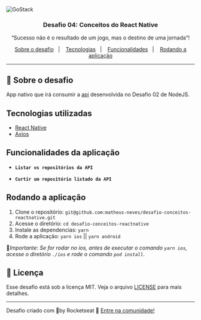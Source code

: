 <img alt="GoStack" src="https://storage.googleapis.com/golden-wind/bootcamp-gostack/header-desafios.png" />

<h3 align="center">
  Desafio 04: Conceitos do React Native
</h3>

<p align="center">“Sucesso não é o resultado de um jogo, mas o destino de uma jornada”!</blockquote>

<p align="center">
  <a href="#rocket-sobre-o-desafio">Sobre o desafio</a>&nbsp;&nbsp;&nbsp;|&nbsp;&nbsp;&nbsp;
  <a href="#tecnologias-utilizadas">Tecnologias</a>&nbsp;&nbsp;&nbsp;|&nbsp;&nbsp;&nbsp;
  <a href="#funcionalidades-da-aplicação">Funcionalidades</a>&nbsp;&nbsp;&nbsp;|&nbsp;&nbsp;&nbsp;
  <a href="#rodando-a-aplicação">Rodando a aplicação</a>
</p>

---

## :rocket: Sobre o desafio

App nativo que irá consumir a [api](https://github.com/matheus-neves/desafio-conceitos-node) desenvolvida no Desafio 02 de NodeJS.

## Tecnologias utilizadas

- [React Native](https://reactnative.dev/)
- [Axios](https://github.com/axios/axios)

## Funcionalidades da aplicação

- **`Listar os repositórios da API`**

- **`Curtir um repositório listado da API`**

## Rodando a aplicação

1. Clone o repositório: `git@github.com:matheus-neves/desafio-conceitos-reactnative.git`
2. Acesse o diretório: `cd desafio-conceitos-reactnative`
3. Instale as dependencias: `yarn`
4. Rode a aplicação: `yarn ios` || `yarn android`

📢*Importante*: *Se for rodar no ios, antes de executar o comando `yarn ios`, acesse o diretório `./ios` e rode o comando `pod install`*.


## :memo: Licença

Esse desafio está sob a licença MIT. Veja o arquivo [LICENSE](https://github.com/Rocketseat/bootcamp-gostack-desafios/blob/master/LICENSE) para mais detalhes.

---
Desafio criado com 💜by Rocketseat 👋 [Entre na comunidade!](https://discordapp.com/invite/gCRAFhc)
